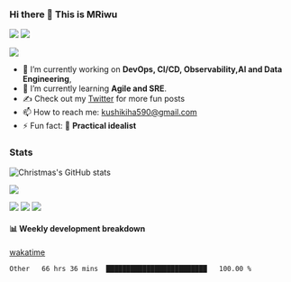 ### Hi there 👋 This is MRiwu

<p>
<img src="https://img.shields.io/static/v1?label=Program&message=Python&color=blue"/>
<a href="https://github.com/MRiwu"><img src="https://img.shields.io/static/v1?label=Blog&message=CSDN&color=red"/></a>
</p>

<img src="https://visitor-badge.glitch.me/badge?page_id=https://github.com/MRiwu&right_color=red" />





* 🔭 I’m currently working on **DevOps, CI/CD, Observability,AI and Data Engineering**, 
* 🌱 I’m currently learning **Agile and SRE**.
* ✍️ Check out my [Twitter](https://twitter.com/MRiwu_illus) for more fun posts
* 📫 How to reach me: kushikiha590@gmail.com
* ⚡ Fun fact: 🚀 **Practical idealist**

### Stats



![Christmas's GitHub stats](https://github-readme-stats.vercel.app/api?username=MRiwu&show_icons=true&theme=tokyonight)



<img src="https://github-profile-trophy.vercel.app/?username=MRiwu&theme=nord&no-frame=true&row=1&column=6" />



![](http://github-profile-summary-cards.vercel.app/api/cards/profile-details?username=MRiwu&theme=solarized_dark)
![](http://github-profile-summary-cards.vercel.app/api/cards/repos-per-language?username=MRiwu&theme=solarized_dark)
![](http://github-profile-summary-cards.vercel.app/api/cards/productive-time?username=MRiwu&theme=solarized_dark&utcOffset=8)



#### 📊 Weekly development breakdown

[wakatime](https://wakatime.com/dashboard)

<!--START_SECTION:waka-->

```text
Other   66 hrs 36 mins  █████████████████████████   100.00 %
```
